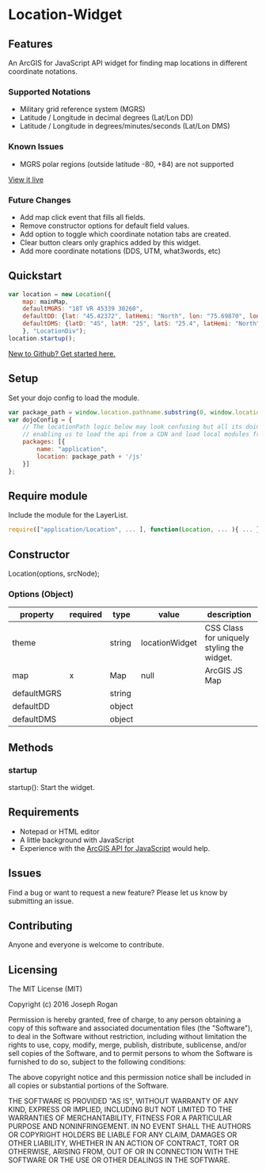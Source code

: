 # Location-Widget

## Features
An ArcGIS for JavaScript API widget for finding map locations in different coordinate notations.

### Supported Notations
- Military grid reference system (MGRS)
- Latitude / Longitude in decimal degrees (Lat/Lon DD)
- Latitude / Longitude in degrees/minutes/seconds (Lat/Lon DMS)

### Known Issues
- MGRS polar regions (outside latitude -80, +84) are not supported

[View it live](http://joerogan.ca/maps/joegis/)

### Future Changes
- Add map click event that fills all fields.
- Remove constructor options for default field values.
- Add option to toggle which coordinate notation tabs are created.
- Clear button clears only graphics added by this widget.
- Add more coordinate notations (DDS, UTM, what3words, etc)

## Quickstart

```javascript
var location = new Location({
    map: mainMap,
    defaultMGRS: "18T VR 45339 30260",
    defaultDD: {lat: "45.42372", latHemi: "North", lon: "75.69870", lonHemi: "West"},
    defaultDMS: {latD: "45", latM: "25", latS: "25.4", latHemi: "North", lonD: "75", lonM: "41", lonS: "55.3", lonHemi: "West"}
    }, "LocationDiv");
location.startup();
```

 [New to Github? Get started here.](https://github.com/)


## Setup
Set your dojo config to load the module.

```javascript
var package_path = window.location.pathname.substring(0, window.location.pathname.lastIndexOf('/'));
var dojoConfig = {
    // The locationPath logic below may look confusing but all its doing is
    // enabling us to load the api from a CDN and load local modules from the correct location.
    packages: [{
        name: "application",
        location: package_path + '/js'
    }]
};
```

## Require module
Include the module for the LayerList.

```javascript
require(["application/Location", ... ], function(Location, ... ){ ... });
```

## Constructor
Location(options, srcNode);

### Options (Object)
|property|required|type|value|description|
|---|---|---|---|---|
|theme||string|locationWidget|CSS Class for uniquely styling the widget.|
|map|x|Map|null|ArcGIS JS Map|
|defaultMGRS||string|||
|defaultDD||object|||
|defaultDMS||object|||

## Methods
### startup
startup(): Start the widget.


## Requirements
* Notepad or HTML editor
* A little background with JavaScript
* Experience with the [ArcGIS API for JavaScript](https://developers.arcgis.com/javascript/) would help.

## Issues
Find a bug or want to request a new feature?  Please let us know by submitting an issue.



## Contributing
Anyone and everyone is welcome to contribute.

## Licensing
The MIT License (MIT)

Copyright (c) 2016 Joseph Rogan

Permission is hereby granted, free of charge, to any person obtaining a copy
of this software and associated documentation files (the "Software"), to deal
in the Software without restriction, including without limitation the rights
to use, copy, modify, merge, publish, distribute, sublicense, and/or sell
copies of the Software, and to permit persons to whom the Software is
furnished to do so, subject to the following conditions:

The above copyright notice and this permission notice shall be included in all
copies or substantial portions of the Software.

THE SOFTWARE IS PROVIDED "AS IS", WITHOUT WARRANTY OF ANY KIND, EXPRESS OR
IMPLIED, INCLUDING BUT NOT LIMITED TO THE WARRANTIES OF MERCHANTABILITY,
FITNESS FOR A PARTICULAR PURPOSE AND NONINFRINGEMENT. IN NO EVENT SHALL THE
AUTHORS OR COPYRIGHT HOLDERS BE LIABLE FOR ANY CLAIM, DAMAGES OR OTHER
LIABILITY, WHETHER IN AN ACTION OF CONTRACT, TORT OR OTHERWISE, ARISING FROM,
OUT OF OR IN CONNECTION WITH THE SOFTWARE OR THE USE OR OTHER DEALINGS IN THE
SOFTWARE.

